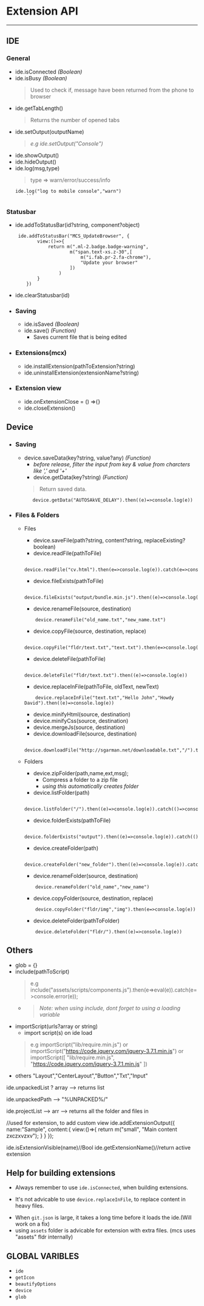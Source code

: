 # Extension API
----------------

## IDE

### General
- ide.isConnected _(Boolean)_
- ide.isBusy _(Boolean)_
  > Used to check if, message have been returned from the phone to browser
- ide.getTabLength()
   > Returns the number of opened tabs
- ide.setOutput(outputName)
  > _e.g ide.setOutput("Console")_
- ide.showOutput()
- ide.hideOutput()
- ide.log(msg,type)
  > type => warn/error/success/info
  ```
  ide.log("log to mobile console","warn")
      ```

### Statusbar
- ide.addToStatusBar(id?string, component?object) 
    ```
     ide.addToStatusBar("MCS_UpdateBrowser", {
            view:()=>{
                return m(".ml-2.badge.badge-warning", 
                        m("span.text-xs.z-30",[
                            m("i.fab.pr-2.fa-chrome"), 
                            "Update your browser"
                        ])
                    )
            }
        })
    ```
- ide.clearStatusbar(id)
 

* ### Saving
    - ide.isSaved _(Boolean)_
    - ide.save() _(Function)_
        - Saves current file that is being edited

* ### Extensions(mcx)
    - ide.installExtension(pathToExtension?string) 
    - ide.uninstallExtension(extensionName?string)
    
* ### Extension view
    - ide.onExtensionClose = () =>{}
    - ide.closeExtension() 
    <!--- ide.lockExtension()-->
    <!--    > prevent switching-->



## Device

* ### Saving
  - device.saveData(key?string, value?any) _(Function)_
    - _before release, filter the input from key & value from charcters like ',' and '+'_
    - device.getData(key?string) _(Function)_
     > Return saved data. 
     ```
        device.getData("AUTOSAkVE_DELAY").then((e)=>console.log(e))
     ```


* ### Files & Folders
    - Files
        - device.saveFile(path?string, content?string, replaceExisting? boolean)
        - device.readFile(pathToFile)
        ```
          device.readFile("cv.html").then(e=>console.log(e)).catch(e=>console.error(e));
        ```
        - device.fileExists(pathToFile)
        ```
            device.fileExists("output/bundle.min.js").then((e)=>console.log(e)).catch(()=>console.error("failed"))
        ```
        - device.renameFile(source, destination)
        ```
            device.renameFile("old_name.txt","new_name.txt")
        ```
        - device.copyFile(source, destination, replace)
        ```
            device.copyFile("fldr/text.txt","text.txt").then(e=>console.log(e))
        ```
        - device.deleteFile(pathToFile)
        ```
            device.deleteFile("fldr/text.txt").then((e)=>console.log(e))
        ```
        - device.replaceInFile(pathToFile, oldText, newText)
        ```
            device.replaceInFile("text.txt","Hello John","Howdy David").then((e)=>console.log(e))
        ```
        <!--- device.obfuscateFile(source, destination)-->
        - device.minifyHtml(source, destination)
        - device.minifyCss(source, destination)
        - device.mergeJs(source, destination)
        - device.downloadFile(source, destination)
        ```
          device.downloadFile("http://sgarman.net/downloadable.txt","/").then(e=>console.log(e)).catch(e=>console.error(e));
        ```
       

    - Folders
        - device.zipFolder(path,name,ext,msg); 
            - Compress a folder to a zip file  
            - _using this automatically creates folder_
        - device.listFolder(path)
        ```
            device.listFolder("/").then((e)=>console.log(e)).catch(()=>console.error("failed"))
        ```
        - device.folderExists(pathToFile)
        ```
            device.folderExists("output").then((e)=>console.log(e)).catch(()=>console.error("failed"));
        ```
        - device.createFolder(path)
        ```
            device.createFolder("new_folder").then((e)=>console.log(e)).catch(()=>console.error("failed"));
        ```
        - device.renameFolder(source, destination)
        ```
            device.renameFolder("old_name","new_name")
        ```
        - device.copyFolder(source, destination, replace)
        ```
            device.copyFolder("fldr/img","img").then(e=>console.log(e))
        ```
        - device.deleteFolder(pathToFolder)
        ```
            device.deleteFolder("fldr/").then((e)=>console.log(e))
        ```



## Others
  - glob = {}
  - include(pathToScript)
    > e.g include("assets/scripts/components.js").then(e=>eval(e)).catch(e=>console.error(e));
    - > _Note: when using include,  dont forget to using a loading variable_
  - importScript(urls?array or string)
    - import script(s) on ide load
    > e.g importScript("lib/require.min.js") or importScript("https://code.jquery.com/jquery-3.7.1.min.js") or importScript([ "lib/require.min.js", "https://code.jquery.com/jquery-3.7.1.min.js" ])
  - others "Layout","CenterLayout","Button","Txt","Input"




ide.unpackedList ? array  --> returns list

ide.unpackedPath --> "%UNPACKED%/"

ide.projectList  --> arr  --> returns all the folder and files in <root>

    


//used for extension, to add custom view
ide.addExtensionOutput({
    name:"Sample",
    content:{
        view:()=>{
            return m("small", "Main content zxczxvzxv");
        }
    }
});



ide.isExtensionVisible(name)//Bool
ide.getExtensionName()//return active extension 


<!--
//ide.wait(function(), time) --wait before executing next action .. removed this for the main time

//Tips for extension
1) using `const` for extension makes it private(seems for some types, it best to use `let` instead of `const`)

- for split extensions, `main panel` can only access variables only when `var` is used
- `Side panel` can never access a global var from `Main panel`
- Dont allow underscore in extension names
-->

Help for building extensions
----------------------------
- Always remember to use `ide.isConnected`, when building extensions.
<!-- Note that, `device.minifyJs` return boolean not the merged content-->

- It's not advicable to use `device.replaceInFile`, to replace content in heavy files.
 <!-- or probably create a function for that
note that when  git is used, and -->
- When `git.json` is large, it takes a long time before it loads the ide.(Will work on a fix)
- using `assets` folder is advicable for extension with extra files. (mcs uses "assets" fldr internally)

GLOBAL VARIBLES
---------------

- `ide`
- `getIcon`
- `beautifyOptions`
- `device`
- `glob`
 <!--"glob","ide","device","importScript","include","aceEditor",-->
